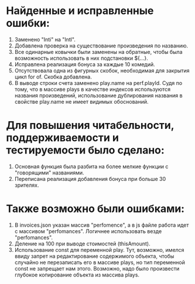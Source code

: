 # Найденные и исправленные ошибки:
1. Заменено "Inti" на "Intl".
2. Добавлена проверка на существование произведения по названию.
3. Все одинарные ковычки были заменены на обратные, чтобы была возможность использовать в них подстановки ${...}.
4. Исправлена реализация бонуса за каждые 10 комедий.
5. Отсутствовала одна из фигурных скобок, необходимая для закрытия цикл for of. Скобка добавлена.
6. В выводе строки счета заменено play.name на perf.playId. Судя по тому, что в массиве plays в качестве индексов используются названия произведений, использование дублирования названия в свойстве play.name не имеет видимых обоснований.

# Для повышения читабельности, поддерживаемости и тестируемости было сделано:
1. Основная функция была разбита на более мелкие функции с "говорящими" названиями.
2. Переписана реализация добавления бонуса при больше 30 зрителях.

# Также возможно были ошибками:
1. В invoices.json указан массив "perfomence", а в js файле работа идет с массивом "perfomances". Логичнее использовать везде "perfomances".
2. Деление на 100 при выводе стоимостей (thisAmount).
3. Использование const для переменной play. Тут, возможно, имелся ввиду запрет на редактирование содержимого объекта, чтобы случайно не перезаписать его в массиве plays, но тип переменной const не запрещает нам этого. 
  Возможно, надо было произвести глубокое копирование объекта из массива plays.
